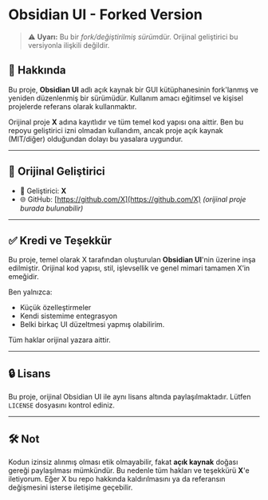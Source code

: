 # Obsidian UI - Forked Version

> ⚠️ **Uyarı:** Bu bir *fork/değiştirilmiş sürüm*dür. Orijinal geliştirici bu versiyonla ilişkili değildir.

## 📌 Hakkında

Bu proje, **Obsidian UI** adlı açık kaynak bir GUI kütüphanesinin fork'lanmış ve yeniden düzenlenmiş bir sürümüdür. Kullanım amacı eğitimsel ve kişisel projelerde referans olarak kullanmaktır.

Orijinal proje **X** adına kayıtlıdır ve tüm temel kod yapısı ona aittir. Ben bu repoyu geliştirici izni olmadan kullandım, ancak proje açık kaynak (MIT/diğer) olduğundan dolayı bu yasalara uygundur.

---

## 📄 Orijinal Geliştirici

- 👤 Geliştirici: **X**
- 🌐 GitHub: [https://github.com/X](https://github.com/X) *(orijinal proje burada bulunabilir)*

---

## ✅ Kredi ve Teşekkür

Bu proje, temel olarak X tarafından oluşturulan **Obsidian UI**'nin üzerine inşa edilmiştir. Orijinal kod yapısı, stil, işlevsellik ve genel mimari tamamen X’in emeğidir.

Ben yalnızca:
- Küçük özelleştirmeler
- Kendi sistemime entegrasyon
- Belki birkaç UI düzeltmesi yapmış olabilirim.

Tüm haklar orijinal yazara aittir.

---

## 🔒 Lisans

Bu proje, orijinal Obsidian UI ile aynı lisans altında paylaşılmaktadır. Lütfen `LICENSE` dosyasını kontrol ediniz.

---

## 🛠️ Not

Kodun izinsiz alınmış olması etik olmayabilir, fakat **açık kaynak** doğası gereği paylaşılması mümkündür. Bu nedenle tüm hakları ve teşekkürü **X**'e iletiyorum. Eğer X bu repo hakkında kaldırılmasını ya da referansın değişmesini isterse iletişime geçebilir.
